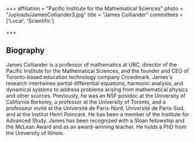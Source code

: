+++
affiliation = "Pacific Institute for the Mathematical Sciences"
photo = "/uploads/JamesColliander3.jpg"
title = "James Colliander"
committees = ['Local', 'Scientific']

+++
## Biography
James Colliander is a professor of mathematics at UBC, director of the Pacific
Institute for the Mathematical Sciences, and the founder and CEO of
Toronto-based education technology company Crowdmark. James's research
intertwines partial differential equations, harmonic analysis, and dynamical
systems to address problems arising from mathematical physics and other sources.
Previously, he was an NSF postdoc at the University of California Berkeley, a
professor at the University of Toronto, and a professeur invité at the
Université de Paris-Nord, Université de Paris-Sud, and at the Institut Henri
Poincaré. He has been a member of the Institute for Advanced Study. James has
been recognized with a Sloan fellowship and the McLean Award and as an
award-winning teacher. He holds a PhD from the University of Illinois.
